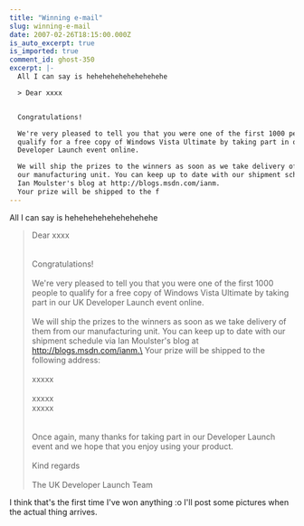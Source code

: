 ```yaml
---
title: "Winning e-mail"
slug: winning-e-mail
date: 2007-02-26T18:15:00.000Z
is_auto_excerpt: true
is_imported: true
comment_id: ghost-350
excerpt: |-
  All I can say is hehehehehehehehehehe

  > Dear xxxx


  Congratulations!

  We're very pleased to tell you that you were one of the first 1000 people to
  qualify for a free copy of Windows Vista Ultimate by taking part in our UK
  Developer Launch event online.

  We will ship the prizes to the winners as soon as we take delivery of them from
  our manufacturing unit. You can keep up to date with our shipment schedule via
  Ian Moulster's blog at http://blogs.msdn.com/ianm.
  Your prize will be shipped to the f
---
```


All I can say is hehehehehehehehehehe

> Dear xxxx\
> \
> \
> Congratulations!\
> \
> We're very pleased to tell you that you were one of the first 1000 people to
> qualify for a free copy of Windows Vista Ultimate by taking part in our UK
> Developer Launch event online.\
> \
> We will ship the prizes to the winners as soon as we take delivery of them
> from our manufacturing unit. You can keep up to date with our shipment
> schedule via Ian Moulster's blog at http://blogs.msdn.com/ianm.\ Your prize
> will be shipped to the following address:\
> \
> xxxxx\
> \
> xxxxx\
> xxxxx\
> \
> \
> Once again, many thanks for taking part in our Developer Launch event and we
> hope that you enjoy using your product.\
> \
> Kind regards\
> \
> The UK Developer Launch Team

I think that's the first time I've won anything :o I'll post some pictures when
the actual thing arrives.
